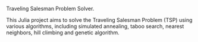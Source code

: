 Traveling Salesman Problem Solver.

This Julia project aims to solve the Traveling Salesman Problem (TSP) using various algorithms, 
including simulated annealing, taboo search, nearest neighbors, hill climbing and genetic algorithm.
